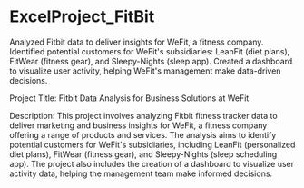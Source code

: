 # ExcelProject_FitBit
Analyzed Fitbit data to deliver insights for WeFit, a fitness company. Identified potential customers for WeFit's subsidiaries: LeanFit (diet plans), FitWear (fitness gear), and Sleepy-Nights (sleep app). Created a dashboard to visualize user activity, helping WeFit's management make data-driven decisions.

Project Title: Fitbit Data Analysis for Business Solutions at WeFit

Description: This project involves analyzing Fitbit fitness tracker data to deliver marketing and business insights for WeFit, a fitness company offering a range of products and services. The analysis aims to identify potential customers for WeFit's subsidiaries, including LeanFit (personalized diet plans), FitWear (fitness gear), and Sleepy-Nights (sleep scheduling app). The project also includes the creation of a dashboard to visualize user activity data, helping the management team make informed decisions.
